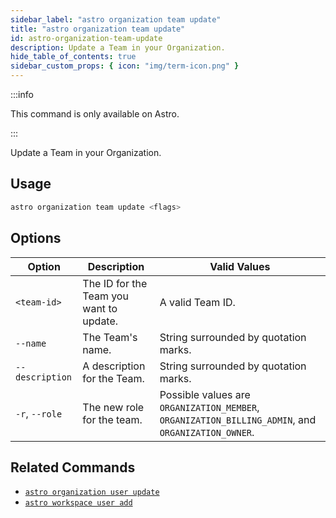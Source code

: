 ```yaml
---
sidebar_label: "astro organization team update"
title: "astro organization team update"
id: astro-organization-team-update
description: Update a Team in your Organization.
hide_table_of_contents: true
sidebar_custom_props: { icon: "img/term-icon.png" }
---
```


:::info

This command is only available on Astro.

:::

Update a Team in your Organization.

## Usage

```sh
astro organization team update <flags>
```

## Options

| Option          | Description                             | Valid Values                                                                                       |
| --------------- | --------------------------------------- | -------------------------------------------------------------------------------------------------- |
| `<team-id>`     | The ID for the Team you want to update. | A valid Team ID.                                                                                   |
| `--name`        | The Team's name.                        | String surrounded by quotation marks.                                                              |
| `--description` | A description for the Team.             | String surrounded by quotation marks.                                                              |
| `-r`, `--role`  | The new role for the team.              | Possible values are `ORGANIZATION_MEMBER`, `ORGANIZATION_BILLING_ADMIN`, and `ORGANIZATION_OWNER`. |

## Related Commands

- [`astro organization user update`](cli/astro-organization-user-update.md)
- [`astro workspace user add`](cli/astro-workspace-user-add.md)
